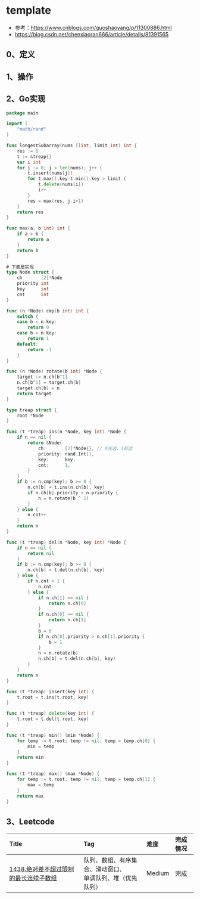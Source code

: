 # template

- 参考：https://www.cnblogs.com/guoshaoyang/p/11300886.html
- https://blog.csdn.net/chenxiaoran666/article/details/81391565

## 0、定义

## 1、操作

## 2、Go实现

```go
package main

import (
	"math/rand"
)

func longestSubarray(nums []int, limit int) int {
	res := 0
	t := &treap{}
	var i int
	for j := 0; j < len(nums); j++ {
		t.insert(nums[j])
		for t.max().key-t.min().key > limit {
			t.delete(nums[i])
			i++
		}
		res = max(res, j-i+1)
	}
	return res
}

func max(a, b int) int {
	if a > b {
		return a
	}
	return b
}

# 下面是实现
type Node struct {
	ch       [2]*Node
	priority int
	key      int
	cnt      int
}

func (n *Node) cmp(b int) int {
	switch {
	case b < n.key:
		return 0
	case b > n.key:
		return 1
	default:
		return -1
	}
}

func (n *Node) rotate(b int) *Node {
	target := n.ch[b^1]
	n.ch[b^1] = target.ch[b]
	target.ch[b] = n
	return target
}

type treap struct {
	root *Node
}

func (t *treap) ins(n *Node, key int) *Node {
	if n == nil {
		return &Node{
			ch:       [2]*Node{}, // 0左边，1右边
			priority: rand.Int(),
			key:      key,
			cnt:      1,
		}
	}
	if b := n.cmp(key); b >= 0 {
		n.ch[b] = t.ins(n.ch[b], key)
		if n.ch[b].priority > n.priority {
			n = n.rotate(b ^ 1)
		}
	} else {
		n.cnt++
	}
	return n
}

func (t *treap) del(n *Node, key int) *Node {
	if n == nil {
		return nil
	}
	if b := n.cmp(key); b >= 0 {
		n.ch[b] = t.del(n.ch[b], key)
	} else {
		if n.cnt > 1 {
			n.cnt--
		} else {
			if n.ch[1] == nil {
				return n.ch[0]
			}
			if n.ch[0] == nil {
				return n.ch[1]
			}
			b = 0
			if n.ch[0].priority > n.ch[1].priority {
				b = 1
			}
			n = n.rotate(b)
			n.ch[b] = t.del(n.ch[b], key)
		}
	}
	return n
}

func (t *treap) insert(key int) {
	t.root = t.ins(t.root, key)
}

func (t *treap) delete(key int) {
	t.root = t.del(t.root, key)
}

func (t *treap) min() (min *Node) {
	for temp := t.root; temp != nil; temp = temp.ch[0] {
		min = temp
	}
	return min
}

func (t *treap) max() (max *Node) {
	for temp := t.root; temp != nil; temp = temp.ch[1] {
		max = temp
	}
	return max
}
```

## 3、Leetcode

| Title                                                                                                                             | Tag                                | 难度     | 完成情况 |
|:----------------------------------------------------------------------------------------------------------------------------------|:-----------------------------------|:-------|:-----|
| [1438.绝对差不超过限制的最长连续子数组](https://leetcode.cn/problems/longest-continuous-subarray-with-absolute-diff-less-than-or-equal-to-limit/) | 队列、数组、有序集合、滑动窗口、<br />单调队列、堆（优先队列） | Medium | 完成   |